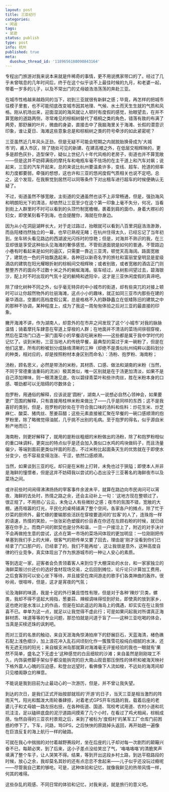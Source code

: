 ```yaml
---
layout: post
title: 三亚纪行
categories:
- 闲话
tags:
- 足迹
status: publish
type: post
info: 杭州
published: true
meta:
  duoshuo_thread_id: '1189656188090843164'
---
```


专程出门旅游对我来说本来就是件稀奇的事情，更不用说携家带口的了。经过了几乎未曾喘息的几年时间后，终于在这个似乎谈不上最佳时候的九月，和老婆一起，带着一岁多的儿子，以及不常出门的丈母娘浩浩荡荡的奔赴三亚。

在城市性格越来越趋同的当下，初到三亚就很有新鲜之感；毕竟，再怎样的把城市往模子里套，也不可能彻底改变城市因其地理、气候、水土而天生生就的气质和风格。刚从机场出来，迎面湿润的海风就让人顿时有度假的感觉，抬眼望去，在并不算宽敞的道路两侧，寻常难见的棕榈树替代了梧桐之类的角色，错落有致的布满了两旁，那舒展的叶片，微曲的身姿，直接击中了我脑海里关于海滩、长假的潜意识印象，谁让夏日、海滩这些意象总是和棕榈树之类的符号牵涉的如此紧密呢？

三亚虽然近几年风头正劲，但是无疑不可能会短期之内就脱胎换骨成为'大城市'的，甫入市区，除了随处可见的新建、在建高楼之外，在低层交相辉映的，更多是颜色灰扑，造型保守，疑似上世纪八十年代风格的老房子，街道也并不算宽敞——但是这并不妨碍满街的摩托车和电瓶车毫不怯场的在主干道上和汽车对飙；说起来，三亚的汽车开起来，总的来说比杭州要温柔许多，变线、超车、抢道的频率和力度都要弱，牵强的想想，这也许和三亚的悠闲度假气质相关也说不定吧。总之，这个发现，在我察觉到居然可以同等条件下对出租车进行超车的时候便确认无疑了。

不过，街道虽然不够宽敞，主街道的交通虽然也谈不上非常畅通，但是，强劲海风和明朗阳光下的清洁，却依然让三亚至少在这个第一印象上毫不失分，何况，当看到街上人群里时不时可以看到的头顶竹制宽檐帽，裹着到肩的面巾，身着大襟衫的妇女，即使某刻看不到海，也会提醒你，海就在你身边。

因为从小在洞庭湖畔长大，对于走过路过，抬眼就可以看到八百里洞庭浩浩渺渺，而岳阳楼岿然独立的一幕，也早已熟视无睹；在杭州住得太久，已经忘记了当年初到，坐车转头看见路边的西湖波光闪烁时的惊艳；但是，对海并不熟识的我，在三亚却很是享受这种抬头见海滩的奢侈感觉。不管街道面貌是如何的普通，不管路边小巷有时看起来是如何的逼仄，只需要一靠近三亚湾，顿觉天高海阔。路面宽敞了，建筑也一色的开始飘逸起来，各种冠以新奇名字的旅社和富丽堂皇明显是星级酒店的建筑在阳光耀眼折射的棕榈间交相辉映；或者别致，或者宽敞的酒店正门则整整齐齐的面向不过数十米之外的蜿蜒海滩。驱车经过，从树影间望过去，碧海银沙，配上时不时出现的气氛十足的躺椅和遮阳伞，这才是三亚休闲度假的真谛吧。

除了绿化树种不同之外，似乎毫无特异的中小城市的街道，却有些突兀的对接上顿时可以让你超然物外的壮丽海滩，这点小小的趣味，就正如同三亚市内那些在建的豪华酒店，空置的高档度假公寓，总是格格不入的静静矗立在低矮陈旧的建筑之中的那种不协调，某种程度上，成为了我这一周匆匆体验之后对三亚的最直接的印象。

撇开海滩不讲，作为湖南人，却意外的在市井之间发现了这个'小城市'对我的脉脉温情；骑着摩托车肆意在窄道上穿梭的人群；在地面并不清洁的菜场间徘徊穿梭，然后在菜场门口选一家门面窄小的早餐店吃碗米粉——这些都是属于我中学时代的记忆了。谈到米粉，三亚当地人的传统早餐，最典型的莫过于来一碗粉了，但是在他们这里，所有的粉被划分成脉络清晰的三种（却绝不是类似杭州纯粹以面码划分的种类，相对应的，却是按照粉材本身区别而命名）：汤粉、抱罗粉、海南粉；

汤粉，顾名思义，必然是带汤的米粉，其材质、口感、做法和湖南的米粉（当然，不同于常德重油重码的流派）极其类似，唯一区别就是在于汤更加清淡，如果不是自己添加辣味，则一眼清澈见底，佐以碧绿青菜叶和些许肉丝，胜在米粉本身的口感、嚼劲都可以无阻碍的尽数体会；

抱罗粉，用通俗的解释，应该说是'圆粉'，湖南人一说想必自然心领神会，如果要更广范围的解释，只有直接用桂林米粉来做比了——几乎是同样的东西；这不是我喜好的类别，但是，抱罗粉的妙处在于符合我口味的汤料和佐料：炒花生米、炒芝麻仁、酸菜、猪肉丝、葱姜蒜醋；这些元素直接被汇聚在早餐的一碗口感顺滑的抱罗粉里，除了略微觉得油腻，几乎挑不出别的毛病。至于抱罗的得名，似乎源自米粉产地而已；

海南粉，则更好解释了，就用的是粉丝粗细的米粉做出的汤粉，除了和抱罗粉相似的重口味调料，更突出的特点似乎是还会加入类似口水鸡的鸡块做码子，而且汤量偏少，等端到面前更类似拌面的形态，不过米粉比起面条天生的优势就在于即使水分变少，也不容易变得泡涨、干涩，依然口感顺滑。

当然，如果谈到三亚的吃，却只是在米粉上打转，未免也过于狭隘；即使本人并非是海鲜的憧憬者，但是这并不妨碍我以尝试的心态出没于三亚著名的海鲜夜市以及菜场之间。

或许前些时间闹得沸沸扬扬的宰客事件余波未平，就算在路边向市民询问可以宵夜、海鲜的去处时，热情之路之余，还会主动补上一句：'这地方现在整顿过了，很正规了，不用担心'云云，未免让人有些微妙之感；夜市的氛围不错，宽敞的大棚，通亮喧嚣的灯光，平民化的桌椅铺满了整个空间，各家各户的摊点，除了忙于炒菜的厨师外，最忙碌的要输那些活跃在穿梭要道间的'拉客'的人了，连珠炮一样的语速，热情的笑脸，一张张彩色塑膜的价目表在你还在左顾右盼的时候，就已经塞在你手上。而商户间的默契也是分外和谐，一旦一户接洽上了，附近的对手决计不会再做抢生意的尝试，这点在第一市场的菜场间体现的更加明显：一位刚刚把传单塞到我们手上的大婶，很客气的把传单又要了回去，理由是'刚才没看到你们已经拿了门口那户的，已经拿了的，我们不能再给'，这让我很是意外，这种高度自律的行业竞争，真实体现出了作为旅游城市的一种让人安心的素质。

等到选定一家，迎客者会负责领着客人来到位于大棚深处的水台，和一家家独立的海鲜菜贩讨价还价的选好食材现场交易，之后回到摊位，论斤论只计算加工费用，之后食客则可以安心坐下等待，并且接受在席间游走的歌手们各类神曲的轰炸。很吵闹，很喧哗，但是，这才是宵夜的气氛；

论及海鲜的味道，我是十足的外行兼且悟性有限，但是对于各种'辣炒'贝类，螺类，我却不得不竖起大拇指，葱姜蒜、辣椒调味得恰到好处，即使真的放到家乡，这也绝对是水准以上的作品，但是在如此遥远的海岛上的偶遇，却实实在在让我惊喜不已。单单为这一点，就足以让我觉得不虚此行；可是如果问起我对所谓真正海鲜材质、味道等等的专业问题，那恐怕就是问道于盲了——这种三亚吃喝的体会，当真是买椟还珠的讽刺吧。

而对三亚的名景的触动，来自天涯海角惊涛拍岸下的舒展巨石，天蓝海清，楮色礁石配上浅色细沙，加上浪花冲入乱石间顷刻化作一簇簇雪花般纯白细腻的水沫，还有无遮无挡的阳光；来自蜈支洲岛那就算对海滩毫无评鉴经验的我也一眼就有'果然不简单，盛名之下无虚士'这种感觉的白且细软的沙滩；来自虽然是刚刚竣工不久，内饰装修脚手架似乎都没能拆完的巨大南山观音那压倒性的体积和被海天映衬下格外震人心魄的压迫感，和登台远望时，看佛像下人流如梭，不远处的海湾间却只见楼阁静立的禅意。

不能说是我到目前为止最动心的一次游历，但是，并不曾让我失望。

到达的次日，是我们正式开始按部就班的'开游'的日子，当天三亚是相当激烈的阵雨天气，阳光和瓢泼大雨轮番肆掠，对着老式GPS开车找路的我，载着后座的老婆儿子和丈母娘一路左拐右扭，在各种街道、国道、驾校考试用道、农村小道和坑坑洼洼，足以磕碎底盘的泥泞道路间摸索了几个小时，在看过了鸡犬相闻，棕榈成荫，怡然自得的三亚农村景观之后，来到了被标为'度假村'的某军工厂仓库门前困惑的停下了。下车，问路，骂GPS，之后怏怏的原路掉头返回，再开始趟一遍像在巨浪反复的海上航行一样的破路。

可就在我心中揣揣的对付着越野赛段时，坐在后座的儿子却对每一次剧烈的颠簸兴奋不已，每颠必笑，到了后来，这小子差点没给笑岔了气，'咯咯咯咯'的清脆笑声填满了整个车子，让人哭笑不得。结果，等到开出这段乡村土路，到达平稳路段的时候，放心之余，我却莫名其妙的还有点恋恋不舍起来——儿子似乎还没玩过瘾呢——尽管我自己累的够呛。可是，这种体验和记忆，就像我鲜见的热带风情一样，何其的难得。

这些杂乱的观感、不同日常的体验和记忆，对我来说，就是旅行的意义吧。
